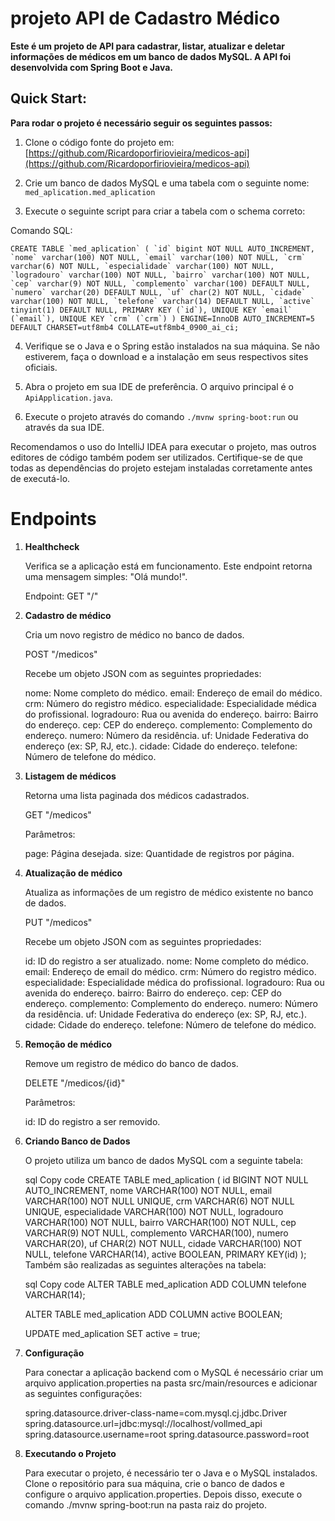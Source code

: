 # projeto API de Cadastro Médico

**Este é um projeto de API para cadastrar, listar, atualizar e deletar informações de médicos em um banco de dados MySQL. A API foi desenvolvida com Spring Boot e Java.**

## Quick Start:


**Para rodar o projeto é necessário seguir os seguintes passos:**

1.  Clone o código fonte do projeto em: [https://github.com/Ricardoporfiriovieira/medicos-api](https://github.com/Ricardoporfiriovieira/medicos-api)
    
2.  Crie um banco de dados MySQL e uma tabela com o seguinte nome: `med_aplication.med_aplication`
    
3.  Execute o seguinte script para criar a tabela com o schema correto:
    

Comando SQL:

``CREATE TABLE `med_aplication` (
  `id` bigint NOT NULL AUTO_INCREMENT,
  `nome` varchar(100) NOT NULL,
  `email` varchar(100) NOT NULL,
  `crm` varchar(6) NOT NULL,
  `especialidade` varchar(100) NOT NULL,
  `logradouro` varchar(100) NOT NULL,
  `bairro` varchar(100) NOT NULL,
  `cep` varchar(9) NOT NULL,
  `complemento` varchar(100) DEFAULT NULL,
  `numero` varchar(20) DEFAULT NULL,
  `uf` char(2) NOT NULL,
  `cidade` varchar(100) NOT NULL,
  `telefone` varchar(14) DEFAULT NULL,
  `active` tinyint(1) DEFAULT NULL,
  PRIMARY KEY (`id`),
  UNIQUE KEY `email` (`email`),
  UNIQUE KEY `crm` (`crm`)
) ENGINE=InnoDB AUTO_INCREMENT=5 DEFAULT CHARSET=utf8mb4 COLLATE=utf8mb4_0900_ai_ci;`` 

4.  Verifique se o Java e o Spring estão instalados na sua máquina. Se não estiverem, faça o download e a instalação em seus respectivos sites oficiais.
    
5.  Abra o projeto em sua IDE de preferência. O arquivo principal é o `ApiApplication.java`.
    
6.  Execute o projeto através do comando `./mvnw spring-boot:run` ou através da sua IDE.
    

Recomendamos o uso do IntelliJ IDEA para executar o projeto, mas outros editores de código também podem ser utilizados. Certifique-se de que todas as dependências do projeto estejam instaladas corretamente antes de executá-lo.

# Endpoints

 1. **Healthcheck**

    Verifica se a aplicação está em funcionamento. Este endpoint retorna uma mensagem simples: "Olá mundo!".
    
    Endpoint: GET "/"

 2. **Cadastro de médico**

    Cria um novo registro de médico no banco de dados.
    
    POST "/medicos"
    
    Recebe um objeto JSON com as seguintes propriedades:
    
    nome: Nome completo do médico.
    email: Endereço de email do médico.
    crm: Número do registro médico.
    especialidade: Especialidade médica do profissional.
    logradouro: Rua ou avenida do endereço.
    bairro: Bairro do endereço.
    cep: CEP do endereço.
    complemento: Complemento do endereço.
    numero: Número da residência.
    uf: Unidade Federativa do endereço (ex: SP, RJ, etc.).
    cidade: Cidade do endereço.
    telefone: Número de telefone do médico.

 3. **Listagem de médicos**

    Retorna uma lista paginada dos médicos cadastrados.
    
    GET "/medicos"
    
    Parâmetros:
    
    page: Página desejada.
    size: Quantidade de registros por página.

 4. **Atualização de médico**

    Atualiza as informações de um registro de médico existente no banco de dados.
    
    PUT "/medicos"
    
    Recebe um objeto JSON com as seguintes propriedades:
    
    id: ID do registro a ser atualizado. nome: Nome completo do médico. email: Endereço de email do médico. crm: Número do registro médico. especialidade: Especialidade médica do profissional. logradouro: Rua ou avenida do endereço. bairro: Bairro do endereço. cep: CEP do endereço. complemento: Complemento do endereço. numero: Número da residência. uf: Unidade Federativa do endereço (ex: SP, RJ, etc.). cidade: Cidade do endereço. telefone: Número de telefone do médico.

 5. **Remoção de médico**

    Remove um registro de médico do banco de dados.
    
    DELETE "/medicos/{id}"
    
    Parâmetros:
    
    id: ID do registro a ser removido.

 6. **Criando Banco de Dados**

    O projeto utiliza um banco de dados MySQL com a seguinte tabela:
    
    sql
    Copy code
    CREATE TABLE med_aplication (
      id BIGINT NOT NULL AUTO_INCREMENT,
      nome VARCHAR(100) NOT NULL,
      email VARCHAR(100) NOT NULL UNIQUE,
      crm VARCHAR(6) NOT NULL UNIQUE,
      especialidade VARCHAR(100) NOT NULL,
      logradouro VARCHAR(100) NOT NULL,
      bairro VARCHAR(100) NOT NULL,
      cep VARCHAR(9) NOT NULL,
      complemento VARCHAR(100),
      numero VARCHAR(20),
      uf CHAR(2) NOT NULL,
      cidade VARCHAR(100) NOT NULL,
      telefone VARCHAR(14),
      active BOOLEAN,
      PRIMARY KEY(id)
    );
    Também são realizadas as seguintes alterações na tabela:
    
    sql
    Copy code
    ALTER TABLE med_aplication ADD COLUMN telefone VARCHAR(14);
    
    ALTER TABLE med_aplication ADD COLUMN active BOOLEAN;
    
    UPDATE med_aplication SET active = true;

 7. **Configuração**

    Para conectar a aplicação backend com o MySQL é necessário criar um arquivo application.properties na pasta src/main/resources e adicionar as seguintes configurações:

    spring.datasource.driver-class-name=com.mysql.cj.jdbc.Driver
    spring.datasource.url=jdbc:mysql://localhost/vollmed_api
    spring.datasource.username=root
    spring.datasource.password=root

 8. **Executando o Projeto**

    Para executar o projeto, é necessário ter o Java e o MySQL instalados. Clone o repositório para sua máquina, crie o banco de dados e configure o arquivo application.properties. Depois disso, execute o comando ./mvnw spring-boot:run na pasta raiz do projeto.